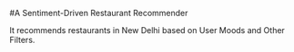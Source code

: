 #A Sentiment-Driven Restaurant Recommender

It recommends restaurants in New Delhi based on User Moods and Other Filters.
